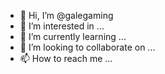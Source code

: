 - 👋 Hi, I’m @galegaming
- 👀 I’m interested in ...
- 🌱 I’m currently learning ...
- 💞️ I’m looking to collaborate on ...
- 📫 How to reach me ...

<!---
galegaming/galegaming is a ✨ special ✨ repository because its `README.md` (this file) appears on your GitHub profile.
You can click the Preview link to take a look at your changes.
--->
